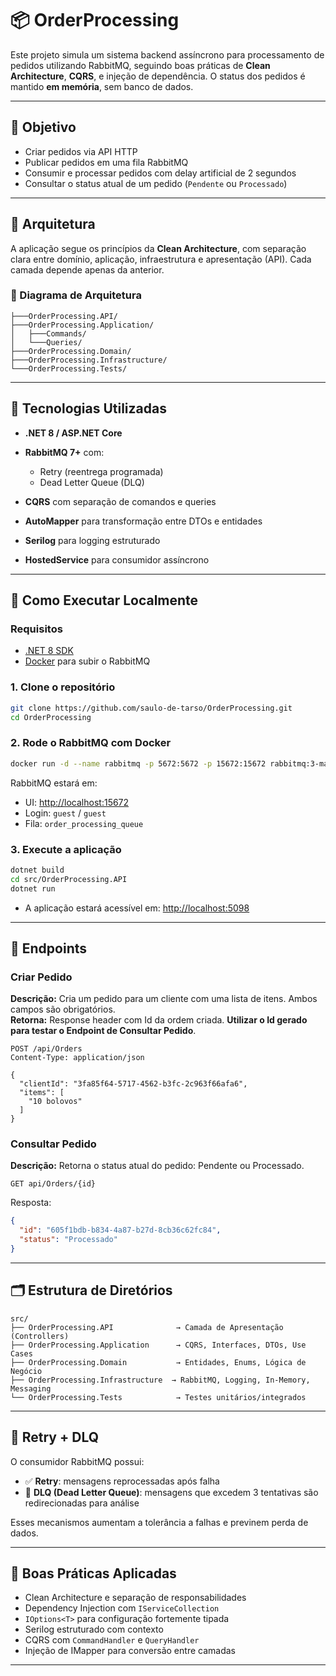 # 📦 OrderProcessing

Este projeto simula um sistema backend assíncrono para processamento de pedidos utilizando RabbitMQ, seguindo boas práticas de **Clean Architecture**, **CQRS**, e injeção de dependência. O status dos pedidos é mantido **em memória**, sem banco de dados.

---

## 🎯 Objetivo

* Criar pedidos via API HTTP
* Publicar pedidos em uma fila RabbitMQ
* Consumir e processar pedidos com delay artificial de 2 segundos
* Consultar o status atual de um pedido (`Pendente` ou `Processado`)

---

## 🧩 Arquitetura

A aplicação segue os princípios da **Clean Architecture**, com separação clara entre domínio, aplicação, infraestrutura e apresentação (API). Cada camada depende apenas da anterior.

### 📐 Diagrama de Arquitetura

```OrderProcessing/
├───OrderProcessing.API/
├───OrderProcessing.Application/
│   ├───Commands/
│   └───Queries/
├───OrderProcessing.Domain/
├───OrderProcessing.Infrastructure/
└───OrderProcessing.Tests/
```

---

## 🔧 Tecnologias Utilizadas

* **.NET 8 / ASP.NET Core**
* **RabbitMQ 7+** com:

  * Retry (reentrega programada)
  * Dead Letter Queue (DLQ)
* **CQRS** com separação de comandos e queries
* **AutoMapper** para transformação entre DTOs e entidades
* **Serilog** para logging estruturado
* **HostedService** para consumidor assíncrono

---

## 🚀 Como Executar Localmente

### Requisitos

* [.NET 8 SDK](https://dotnet.microsoft.com/download)
* [Docker](https://www.docker.com/) para subir o RabbitMQ

### 1. Clone o repositório

```bash
git clone https://github.com/saulo-de-tarso/OrderProcessing.git
cd OrderProcessing
```

### 2. Rode o RabbitMQ com Docker

```bash
docker run -d --name rabbitmq -p 5672:5672 -p 15672:15672 rabbitmq:3-management
```

RabbitMQ estará em:

* UI: [http://localhost:15672](http://localhost:15672)
* Login: `guest` / `guest`
* Fila: `order_processing_queue`

### 3. Execute a aplicação

```bash
dotnet build
cd src/OrderProcessing.API
dotnet run
```

* A aplicação estará acessível em: [http://localhost:5098](http://localhost:5098)
---

## 🧪 Endpoints

### Criar Pedido

**Descrição:**  Cria um pedido para um cliente com uma lista de itens. Ambos campos são obrigatórios.  
**Retorna:**  Response header com Id da ordem criada. **Utilizar o Id gerado para testar o Endpoint de Consultar Pedido**.
```http
POST /api/Orders
Content-Type: application/json

{
  "clientId": "3fa85f64-5717-4562-b3fc-2c963f66afa6",
  "items": [
    "10 bolovos"
  ]
}
```

### Consultar Pedido

**Descrição:**  Retorna o status atual do pedido: Pendente ou Processado.

```http
GET api/Orders/{id}
```

Resposta:

```json
{
  "id": "605f1bdb-b834-4a87-b27d-8cb36c62fc84",
  "status": "Processado"
}
```

---

## 🗂 Estrutura de Diretórios

```
src/
├── OrderProcessing.API              → Camada de Apresentação (Controllers)
├── OrderProcessing.Application      → CQRS, Interfaces, DTOs, Use Cases
├── OrderProcessing.Domain           → Entidades, Enums, Lógica de Negócio
├── OrderProcessing.Infrastructure  → RabbitMQ, Logging, In-Memory, Messaging
└── OrderProcessing.Tests            → Testes unitários/integrados
```

---

## 🧠 Retry + DLQ

O consumidor RabbitMQ possui:

* ✅ **Retry**: mensagens reprocessadas após falha
* 🧨 **DLQ (Dead Letter Queue)**: mensagens que excedem 3 tentativas são redirecionadas para análise

Esses mecanismos aumentam a tolerância a falhas e previnem perda de dados.

---

## 📌 Boas Práticas Aplicadas

* Clean Architecture e separação de responsabilidades
* Dependency Injection com `IServiceCollection`
* `IOptions<T>` para configuração fortemente tipada
* Serilog estruturado com contexto
* CQRS com `CommandHandler` e `QueryHandler`
* Injeção de IMapper para conversão entre camadas

---


